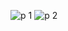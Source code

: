 ![p 1](https://github.com/user-attachments/assets/4647e6c0-d890-4904-9f84-28e45f9248a0)
![p 2](https://github.com/user-attachments/assets/d6099258-a13c-429c-91a8-99614f95d1af)
